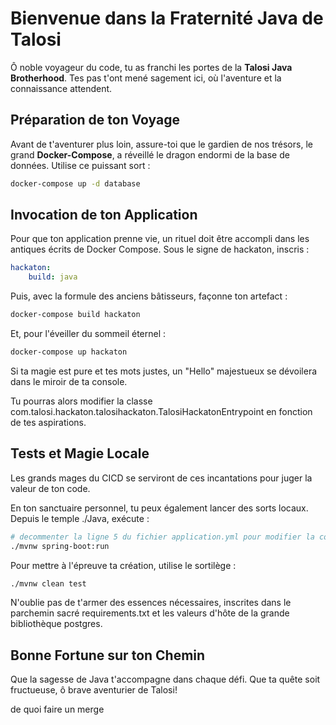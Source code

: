 # Bienvenue dans la Fraternité Java de Talosi

Ô noble voyageur du code, tu as franchi les portes de la **Talosi Java Brotherhood**. Tes pas t'ont mené sagement ici, où l'aventure et la connaissance attendent.

## Préparation de ton Voyage

Avant de t'aventurer plus loin, assure-toi que le gardien de nos trésors, le grand **Docker-Compose**, a réveillé le dragon endormi de la base de données. Utilise ce puissant sort :

```bash
docker-compose up -d database
```

## Invocation de ton Application

Pour que ton application prenne vie, un rituel doit être accompli dans les antiques écrits de Docker Compose. Sous le signe de hackaton, inscris :
```yaml
hackaton:
    build: java
```

Puis, avec la formule des anciens bâtisseurs, façonne ton artefact :
```bash
docker-compose build hackaton
```
Et, pour l'éveiller du sommeil éternel :
```bash
docker-compose up hackaton
```

Si ta magie est pure et tes mots justes, un "Hello" majestueux se dévoilera dans le miroir de ta console.

Tu pourras alors modifier la classe com.talosi.hackaton.talosihackaton.TalosiHackatonEntrypoint en fonction de tes aspirations.

## Tests et Magie Locale

Les grands mages du CICD se serviront de ces incantations pour juger la valeur de ton code.

En ton sanctuaire personnel, tu peux également lancer des sorts locaux. Depuis le temple ./Java, exécute :
```bash
# decommenter la ligne 5 du fichier application.yml pour modifier la connexion à la base de donnée
./mvnw spring-boot:run
```
Pour mettre à l'épreuve ta création, utilise le sortilège :
```bash
./mvnw clean test
```

N'oublie pas de t'armer des essences nécessaires, inscrites dans le parchemin sacré requirements.txt et les valeurs d'hôte de la grande bibliothèque postgres.

## Bonne Fortune sur ton Chemin

Que la sagesse de Java t'accompagne dans chaque défi. Que ta quête soit fructueuse, ô brave aventurier de Talosi!



de quoi faire un merge